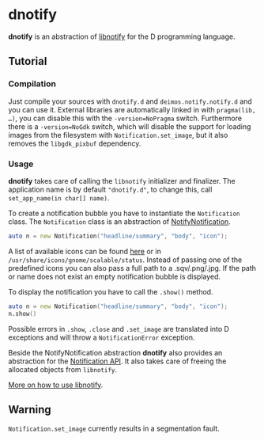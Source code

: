 dnotify
=======

**dnotify** is an abstraction of [libnotify](http://developer.gnome.org/libnotify/) for the D programming language.

## Tutorial ##

### Compilation ###
Just compile your sources with `dnotify.d` and `deimos.notify.notify.d` and you can use it.
External libraries are automatically linked in with `pragma(lib, …)`,
you can disable this with the `-version=NoPragma` switch.
Furthermore there is a `-version=NoGdk` switch, which will disable the support
for loading images from the filesystem with `Notification.set_image`,
but it also removes the `libgdk_pixbuf` dependency.

### Usage ###
**dnotify** takes care of calling the `libnotify` initializer and finalizer. The application name
is by default `"dnotify.d"`, to change this, call `set_app_name(in char[] name)`.

To create a notification bubble you have to instantiate the `Notification` class.
The `Notification` class is an abstraction of [NotifyNotification](http://developer.gnome.org/libnotify/0.7/NotifyNotification.html).

```D
auto n = new Notification("headline/summary", "body", "icon");
```

A list of available icons can be found [here](https://wiki.ubuntu.com/NotificationDevelopmentGuidelines#How_do_I_get_these_slick_icons)
or in `/usr/share/icons/gnome/scalable/status`. Instead of passing one of the predefined
icons you can also pass a full path to a .sqv/.png/.jpg. If the path or name does not exist
an empty notification bubble is displayed.

To display the notification you have to call the `.show()` method.

```D
auto n = new Notification("headline/summary", "body", "icon");
n.show()
```

Possible errors in `.show`, `.close` and `.set_image` are translated into D exceptions and will
throw a `NotificationError` exception.

Beside the NotifyNotification abstraction **dnotify** also provides an abstraction for the
[Notification API](http://developer.gnome.org/libnotify/0.7/libnotify-notify.html). It also
takes care of freeing the allocated objects from `libnotify`.

[More on how to use libnotify](https://wiki.ubuntu.com/NotificationDevelopmentGuidelines).

## Warning ##
`Notification.set_image` currently results in a segmentation fault.